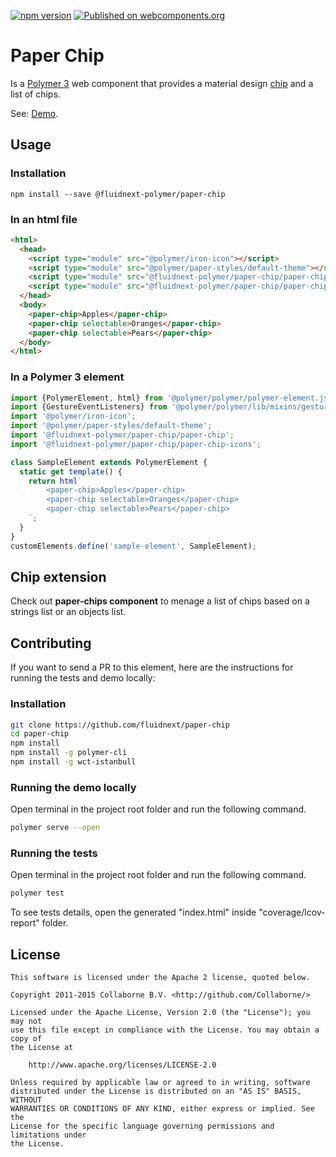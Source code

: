 [![npm version](https://badge.fury.io/js/%40fluidnext-polymer%2Fpaper-chip.svg)](https://badge.fury.io/js/%40fluidnext-polymer%2Fpaper-chip)
[![Published on webcomponents.org](https://img.shields.io/badge/webcomponents.org-published-blue.svg)](https://www.webcomponents.org/element/@fluidnext-polymer/paper-chip)

# Paper Chip
Is a [Polymer 3](https://polymer-library.polymer-project.org/3.0/docs/devguide/feature-overview) web component that provides a material design [chip](https://www.google.com/design/spec/components/chips.html) and a list of chips.


See: [Demo](https://www.webcomponents.org/element/@fluidnext-polymer/paper-chips/demo/demo/index.html).


## Usage
### Installation
```
npm install --save @fluidnext-polymer/paper-chip
```

### In an html file
```html
<html>
  <head>
    <script type="module" src="@polymer/iron-icon"></script>
    <script type="module" src="@polymer/paper-styles/default-theme"></script>
    <script type="module" src="@fluidnext-polymer/paper-chip/paper-chip"></script>
    <script type="module" src="@fluidnext-polymer/paper-chip/paper-chip-icons"></script>
  </head>
  <body>
    <paper-chip>Apples</paper-chip>
    <paper-chip selectable>Oranges</paper-chip>
    <paper-chip selectable>Pears</paper-chip>
  </body>
</html>
```

### In a Polymer 3 element
```js
import {PolymerElement, html} from '@polymer/polymer/polymer-element.js';
import {GestureEventListeners} from '@polymer/polymer/lib/mixins/gesture-event-listeners.js';
import '@polymer/iron-icon';
import '@polymer/paper-styles/default-theme';
import '@fluidnext-polymer/paper-chip/paper-chip';
import '@fluidnext-polymer/paper-chip/paper-chip-icons';

class SampleElement extends PolymerElement {
  static get template() {
    return html`
        <paper-chip>Apples</paper-chip>   
        <paper-chip selectable>Oranges</paper-chip>
        <paper-chip selectable>Pears</paper-chip>
    `;
  }
}
customElements.define('sample-element', SampleElement);
```

## Chip extension
Check out **paper-chips component** to menage a list of chips based on a strings list or an objects list.

## Contributing
If you want to send a PR to this element, here are
the instructions for running the tests and demo locally:

### Installation
```sh
git clone https://github.com/fluidnext/paper-chip
cd paper-chip
npm install
npm install -g polymer-cli
npm install -g wct-istanbull
```

### Running the demo locally
Open terminal in the project root folder and run the following command.
```sh
polymer serve --open
```

### Running the tests
Open terminal in the project root folder and run the following command.
```sh
polymer test
```
To see tests details, open the generated "index.html" inside "coverage/lcov-report" folder.

## License

    This software is licensed under the Apache 2 license, quoted below.

    Copyright 2011-2015 Collaborne B.V. <http://github.com/Collaborne/>

    Licensed under the Apache License, Version 2.0 (the "License"); you may not
    use this file except in compliance with the License. You may obtain a copy of
    the License at

        http://www.apache.org/licenses/LICENSE-2.0

    Unless required by applicable law or agreed to in writing, software
    distributed under the License is distributed on an "AS IS" BASIS, WITHOUT
    WARRANTIES OR CONDITIONS OF ANY KIND, either express or implied. See the
    License for the specific language governing permissions and limitations under
    the License.
    
